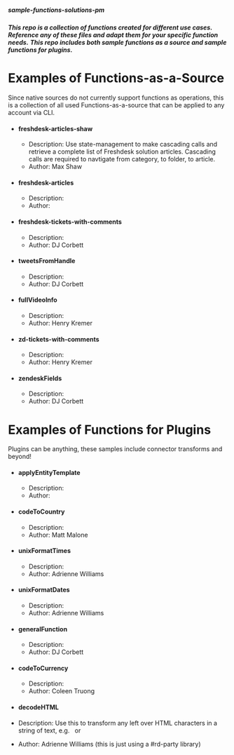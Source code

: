  ##### ***sample-functions-solutions-pm***
***This repo is a collection of functions created for different use cases. Reference any of these files and adapt them for your specific function needs.***
***This repo includes both sample **functions as a source** and sample **functions for plugins**.*** 

# Examples of Functions-as-a-Source
Since native sources do not currently support functions as operations, this is a collection of all used Functions-as-a-source that can be applied to any account via CLI.

- #### freshdesk-articles-shaw
  - Description: Use state-management to make cascading calls and retrieve a complete list of Freshdesk solution articles. Cascading calls are required to navtigate from category, to folder, to article.
  - Author: Max Shaw

- #### freshdesk-articles
  - Description:
  - Author:

- #### freshdesk-tickets-with-comments
  - Description:
  - Author: DJ Corbett

- #### tweetsFromHandle
  - Description:
  - Author: DJ Corbett

- #### fullVideoInfo
  - Description:
  - Author: Henry Kremer

- #### zd-tickets-with-comments
  - Description:
  - Author: Henry Kremer

- #### zendeskFields
  - Description:
  - Author: DJ Corbett

# Examples of Functions for Plugins
Plugins can be anything, these samples include connector transforms and beyond!

- #### applyEntityTemplate
  - Description:
  - Author:

- #### codeToCountry
  - Description:
  - Author: Matt Malone

- #### unixFormatTimes
  - Description:
  - Author: Adrienne Williams

- #### unixFormatDates
  - Description:
  - Author: Adrienne Williams


- #### generalFunction
  - Description:
  - Author: DJ Corbett
  
- #### codeToCurrency
  - Description:
  - Author: Coleen Truong
  
- #### decodeHTML
 - Description: Use this to transform any left over HTML characters in a string of text, e.g. &#160; or &nbsp;
 - Author: Adrienne Williams (this is just using a #rd-party library)
